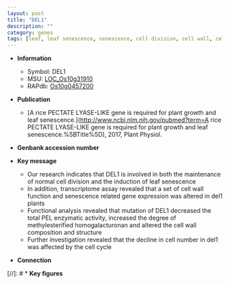 ```yaml
---
layout: post
title: "DEL1"
description: ""
category: genes
tags: [leaf, leaf senescence, senescence, cell division, cell wall, cell cycle]
---
```


* **Information**  
    + Symbol: DEL1  
    + MSU: [LOC_Os10g31910](http://rice.uga.edu/cgi-bin/ORF_infopage.cgi?orf=LOC_Os10g31910)  
    + RAPdb: [Os10g0457200](http://rapdb.dna.affrc.go.jp/viewer/gbrowse_details/irgsp1?name=Os10g0457200)  

* **Publication**  
    + [A rice PECTATE LYASE-LIKE gene is required for plant growth and leaf senescence.](http://www.ncbi.nlm.nih.gov/pubmed?term=A rice PECTATE LYASE-LIKE gene is required for plant growth and leaf senescence.%5BTitle%5D), 2017, Plant Physiol.

* **Genbank accession number**  

* **Key message**  
    + Our research indicates that DEL1 is involved in both the maintenance of normal cell division and the induction of leaf senescence
    + In addition, transcriptome assay revealed that a set of cell wall function and senescence related gene expression was altered in del1 plants
    + Functional analysis revealed that mutation of DEL1 decreased the total PEL enzymatic activity, increased the degree of methylesterified homogalacturonan and altered the cell wall composition and structure
    + Further investigation revealed that the decline in cell number in del1 was affected by the cell cycle

* **Connection**  

[//]: # * **Key figures**  



